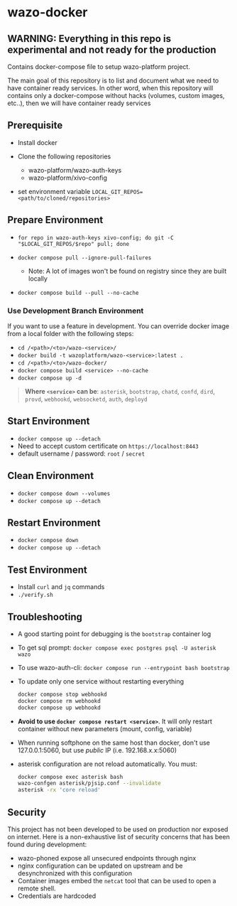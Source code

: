 # wazo-docker

## **WARNING**: Everything in this repo is experimental and not ready for the production

Contains docker-compose file to setup wazo-platform project.

The main goal of this repository is to list and document what we need to have
container ready services. In other word, when this repository will contains only
a docker-compose without hacks (volumes, custom images, etc..), then we will
have container ready services

## Prerequisite

- Install docker
- Clone the following repositories
  - wazo-platform/wazo-auth-keys
  - wazo-platform/xivo-config

- set environment variable `LOCAL_GIT_REPOS=<path/to/cloned/repositories>`

## Prepare Environment

- `for repo in wazo-auth-keys xivo-config; do git -C "$LOCAL_GIT_REPOS/$repo" pull; done`
- `docker compose pull --ignore-pull-failures`
  - Note: A lot of images won't be found on registry since they are built locally

- `docker compose build --pull --no-cache`

### Use Development Branch Environment

If you want to use a feature in development. You can override docker image from
a local folder with the following steps:

- `cd /<path>/<to>/wazo-<service>/`
- `docker build -t wazoplatform/wazo-<service>:latest .`
- `cd /<path>/<to>/wazo-docker/`
- `docker compose build <service> --no-cache`
- `docker compose up -d`

> **Where `<service>` can be**: `asterisk`, `bootstrap`, `chatd`, `confd`,
> `dird`, `provd`, `webhookd`, `websocketd`, `auth`, `deployd`

## Start Environment

- `docker compose up --detach`
- Need to accept custom certificate on `https://localhost:8443`
- default username / password: `root` / `secret`

## Clean Environment

- `docker compose down --volumes`
- `docker compose up --detach`

## Restart Environment

- `docker compose down`
- `docker compose up --detach`

## Test Environment

- Install `curl` and `jq` commands
- `./verify.sh`

## Troubleshooting

- A good starting point for debugging is the `bootstrap` container log
- To get sql prompt: `docker compose exec postgres psql -U asterisk wazo`
- To use wazo-auth-cli: `docker compose run --entrypoint bash bootstrap`
- To update only one service without restarting everything

  ```bash
  docker compose stop webhookd
  docker compose rm webhookd
  docker compose up webhookd
  ```

- **Avoid to use `docker compose restart <service>`**. It will only restart
  container without new parameters (mount, config, variable)
- When running softphone on the same host than docker, don't use 127.0.0.1:5060,
  but use *public* IP (i.e. 192.168.x.x:5060)
- asterisk configuration are not reload automatically. You must:

  ```bash
  docker compose exec asterisk bash
  wazo-confgen asterisk/pjsip.conf --invalidate
  asterisk -rx 'core reload'
  ```

## Security

This project has not been developed to be used on production nor exposed on
internet. Here is a non-exhaustive list of security concerns that has been found
during development:

- wazo-phoned expose all unsecured endpoints through nginx
- nginx configuration can be updated on upstream and be desynchronized with this
  configuration
- Container images embed the `netcat` tool that can be used to open a remote
  shell.
- Credentials are hardcoded

